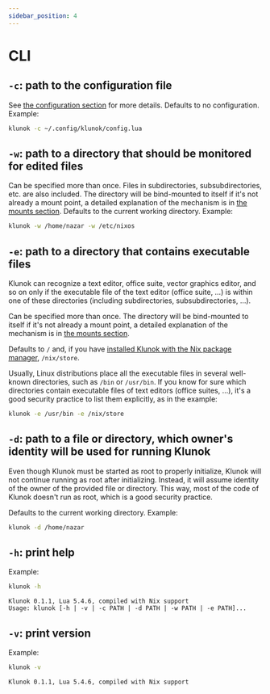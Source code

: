 ```yaml
---
sidebar_position: 4
---
```


# CLI

## `-c`: path to the configuration file

See [the configuration section](./configuration.md) for more details.
Defaults to no configuration.
Example:

```bash
klunok -c ~/.config/klunok/config.lua
```

## `-w`: path to a directory that should be monitored for edited files

Can be specified more than once.
Files in subdirectories, subsubdirectories, etc. are also included.
The directory will be bind-mounted to itself if it's not already a mount point,
a detailed explanation of the mechanism is in
[the mounts section](./mounts.md).
Defaults to the current working directory.
Example:

```bash
klunok -w /home/nazar -w /etc/nixos
```

## `-e`: path to a directory that contains executable files

Klunok can recognize a text editor, office suite, vector graphics editor, and so on
only if the executable file of the text editor (office suite, …)
is within one of these directories (including subdirectories, subsubdirectories, …).

Can be specified more than once.
The directory will be bind-mounted to itself if it's not already a mount point,
a detailed explanation of the mechanism is in
[the mounts section](./mounts.md).

Defaults to `/` and, if you have
[installed Klunok with the Nix package manager](./installation.md?method=nix), `/nix/store`.

Usually, Linux distributions place all the executable files in several well-known
directories, such as `/bin` or `/usr/bin`.
If you know for sure which directories contain executable files of text editors
(office suites, …), it's a good security practice to list them explicitly, as in the example:

```bash
klunok -e /usr/bin -e /nix/store
```

## `-d`: path to a file or directory, which owner's identity will be used for running Klunok

Even though Klunok must be started as root to properly initialize,
Klunok will not continue running as root after initializing.
Instead, it will assume identity of the owner of the provided file or directory.
This way, most of the code of Klunok doesn't run as root, which is a good security practice.

Defaults to the current working directory.
Example:

```bash
klunok -d /home/nazar
```

## `-h`: print help

Example:

```bash
klunok -h
```

```
Klunok 0.1.1, Lua 5.4.6, compiled with Nix support
Usage: klunok [-h | -v | -c PATH | -d PATH | -w PATH | -e PATH]...
```

## `-v`: print version

Example:

```bash
klunok -v
```

```
Klunok 0.1.1, Lua 5.4.6, compiled with Nix support
```
